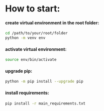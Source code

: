 # How to start:

#### create virtual environment in the root folder:
```bash
cd /path/to/your/root/folder
python -m venv env
```

#### activate virtual environment:  
```bash
source env/bin/activate
```

#### upgrade pip:
```bash
python -m pip install --upgrade pip
```

#### install requirements:
```bash
pip install -r main_requirements.txt
```
